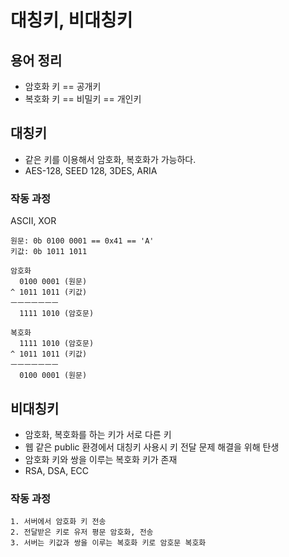 # 대칭키, 비대칭키

## 용어 정리
- 암호화 키 == 공개키
- 복호화 키 == 비밀키 == 개인키

## 대칭키
- 같은 키를 이용해서 암호화, 복호화가 가능하다.
- AES-128, SEED 128, 3DES, ARIA

### 작동 과정
ASCII, XOR
```
원문: 0b 0100 0001 == 0x41 == 'A' 
키값: 0b 1011 1011

암호화
  0100 0001 (원문)
^ 1011 1011 (키값)
ㅡㅡㅡㅡㅡㅡㅡ
  1111 1010 (암호문)

복호화
  1111 1010 (암호문)
^ 1011 1011 (키값)
ㅡㅡㅡㅡㅡㅡㅡ
  0100 0001 (원문)
```

## 비대칭키
- 암호화, 복호화를 하는 키가 서로 다른 키
- 웹 같은 public 환경에서 대칭키 사용시 키 전달 문제 해결을 위해 탄생
- 암호화 키와 쌍을 이루는 복호화 키가 존재
- RSA, DSA, ECC 

### 작동 과정
```
1. 서버에서 암호화 키 전송
2. 전달받은 키로 유저 평문 암호화, 전송
3. 서버는 키값과 쌍을 이루는 복호화 키로 암호문 복호화
```
